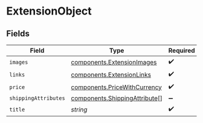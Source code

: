 # ExtensionObject


## Fields

| Field                                                                          | Type                                                                           | Required                                                                       | Description                                                                    |
| ------------------------------------------------------------------------------ | ------------------------------------------------------------------------------ | ------------------------------------------------------------------------------ | ------------------------------------------------------------------------------ |
| `images`                                                                       | [components.ExtensionImages](../../models/components/extensionimages.md)       | :heavy_check_mark:                                                             | N/A                                                                            |
| `links`                                                                        | [components.ExtensionLinks](../../models/components/extensionlinks.md)         | :heavy_check_mark:                                                             | N/A                                                                            |
| `price`                                                                        | [components.PriceWithCurrency](../../models/components/pricewithcurrency.md)   | :heavy_check_mark:                                                             | N/A                                                                            |
| `shippingAttributes`                                                           | [components.ShippingAttribute](../../models/components/shippingattribute.md)[] | :heavy_minus_sign:                                                             | N/A                                                                            |
| `title`                                                                        | *string*                                                                       | :heavy_check_mark:                                                             | N/A                                                                            |